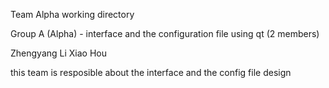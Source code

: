 Team Alpha working directory



Group A (Alpha) - interface and the configuration file using qt (2 members)	

Zhengyang Li
Xiao Hou

this team is resposible about the interface and the config file design